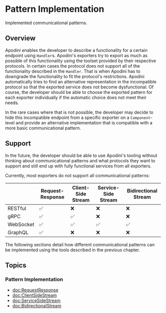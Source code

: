 # Pattern Implementation

Implemented communicational patterns.

<!--
                  
This source file is part of the Apodini open source project

SPDX-FileCopyrightText: 2019-2021 Paul Schmiedmayer and the Apodini project authors (see CONTRIBUTORS.md) <paul.schmiedmayer@tum.de>

SPDX-License-Identifier: MIT
             
-->

## Overview

Apodini enables the developer to describe a functionality for a certain endpoint using ``Handler``s. Apodini's exporters try to export as much as possible of this functionality using the toolset provided by their respective protocols. In certain cases the protocol does not support all of the functionality described in the ``Handler``. That is when Apodini has to downgrade the functionality to fit the protocol's restrictions. Apodini automatically tries to find an alternative representation in the incompatible protocol so that the exported service does not become dysfunctional. Of course, the developer should be able to choose the exported pattern for each exporter individually if the automatic choice does not meet their needs.

In the rare cases where that is not possible, the developer may decide to hide this incompatible endpoint from a specific exporter on a ``Component``-level and provide an alternative implementation that is compatible with a more basic communicational pattern.

## Support

In the future, the developer should be able to use Apodini's tooling without thinking about communicational patterns and what protocols they want to support and still end up with fully functional services from all exporters.

Currently, most exporters do not support all communicational patterns:

|           | Request-Response | Client-Side Stream | Service-Side Stream | Bidirectional Stream |
|-----------|------------------|--------------------|---------------------|----------------------|
| RESTful   | ✅                | ❌                  | ❌                   | ❌                    |
| gRPC      | ✅                | ✅                  | ❌                   | ❌                    |
| WebSocket | ✅                | ✅                  | ✅                   | ✅                    |
| GraphQL   | ✅                | ❌                  | ❌                   | ❌                    |


The following sections detail how different communicational patterns can be implemented using the tools described in the previous chapter.

## Topics

### Pattern Implementation

- <doc:RequestResponse>
- <doc:ClientSideStream>
- <doc:ServiceSideStream>
- <doc:BidirectionalStream>
